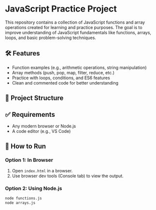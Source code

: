 # JavaScript Practice Project

This repository contains a collection of JavaScript functions and array operations created for learning and practice purposes. The goal is to improve understanding of JavaScript fundamentals like functions, arrays, loops, and basic problem-solving techniques.

## 🛠️ Features

- Function examples (e.g., arithmetic operations, string manipulation)
- Array methods (push, pop, map, filter, reduce, etc.)
- Practice with loops, conditions, and ES6 features
- Clean and commented code for better understanding

## 📂 Project Structure

## ✅ Requirements

- Any modern browser or Node.js
- A code editor (e.g., VS Code)

## 🚀 How to Run

### Option 1: In Browser

1. Open `index.html` in a browser.
2. Use browser dev tools (Console tab) to view the output.

### Option 2: Using Node.js

```bash
node functions.js
node arrays.js

